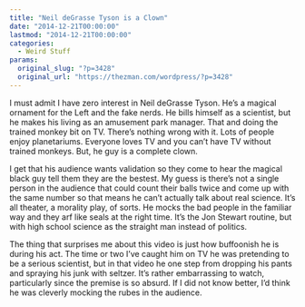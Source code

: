 ```yaml
---
title: "Neil deGrasse Tyson is a Clown"
date: "2014-12-21T00:00:00"
lastmod: "2014-12-21T00:00:00"
categories:
  - Weird Stuff
params:
  original_slug: "?p=3428"
  original_url: "https://thezman.com/wordpress/?p=3428"
---
```


I must admit I have zero interest in <span class="st">Neil deGrasse
Tyson</span>. He’s a magical ornament for the Left and the fake nerds.
He bills himself as a scientist, but he makes his living as an amusement
park manager. That and doing the trained monkey bit on TV. There’s
nothing wrong with it. Lots of people enjoy planetariums. Everyone loves
TV and you can’t have TV without trained monkeys. But, he guy is a
complete clown.

I get that his audience wants validation so they come to hear the
magical black guy tell them they are the bestest. My guess is there’s
not a single person in the audience that could count their balls twice
and come up with the same number so that means he can’t actually talk
about real science. It’s all theater, a morality play, of sorts. He
mocks the bad people in the familiar way and they arf like seals at the
right time. It’s the Jon Stewart routine, but with high school science
as the straight man instead of politics.

The thing that surprises me about this video is just how buffoonish he
is during his act. The time or two I’ve caught him on TV he was
pretending to be a serious scientist, but in that video he one step from
dropping his pants and spraying his junk with seltzer. It’s rather
embarrassing to watch, particularly since the premise is so absurd. If I
did not know better, I’d think he was cleverly mocking the rubes in the
audience.
